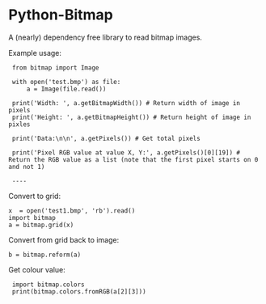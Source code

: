 # Python-Bitmap
A (nearly) dependency free library to read bitmap images. 

Example usage:

     from bitmap import Image
     
     with open('test.bmp') as file:
         a = Image(file.read())
     
     print('Width: ', a.getBitmapWidth()) # Return width of image in pixels
     print('Height: ', a.getBitmapHeight()) # Return height of image in pixles
     
     print('Data:\n\n', a.getPixels()) # Get total pixels
     
     print('Pixel RGB value at value X, Y:', a.getPixels()[0][19]) # Return the RGB value as a list (note that the first pixel starts on 0 and not 1)
     
     ----
       

Convert to grid:

    x  = open('test1.bmp', 'rb').read()
    import bitmap
    a = bitmap.grid(x)

Convert from grid back to image:

    b = bitmap.reform(a)

Get colour value:
     
     import bitmap.colors
     print(bitmap.colors.fromRGB(a[2][3]))
